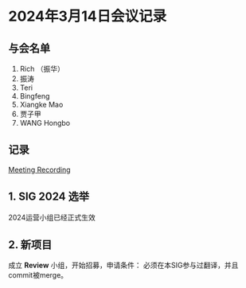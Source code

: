 # 2024年3月14日会议记录

## 与会名单

1. Rich （振华）
2. 振涛
3. Teri
4. Bingfeng
5. Xiangke Mao
6. 贾子甲
7. WANG Hongbo


## 记录

[Meeting Recording](https://zoom.us/rec/play/FaMXxYEjf98uRBxzqyYPND7yLTqfh9879Ao8CI9QbQaI2755bYfymJq7lyzY-i_7sXVgh2fM2LmBBigm.xFjzPsOBP7zAh093)

## **1.** SIG 2024 选举

2024运营小组已经正式生效

## **2.**  新项目

成立 **Review** 小组，开始招募，申请条件： 必须在本SIG参与过翻译，并且commit被merge。
